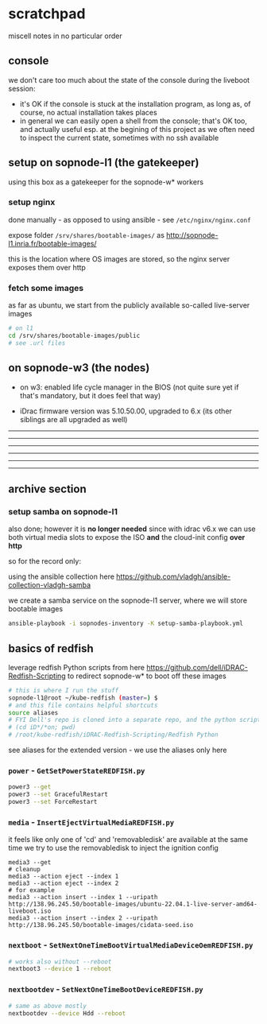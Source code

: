 # scratchpad

miscell notes in no particular order

## console

we don't care too much about the state of the console during the liveboot session:

* it's OK if the console is stuck at the installation program, as long as,
of course, no actual installation takes places
* in general we can easily open a shell from the console; that's OK too, and
actually useful esp. at the begining of this project as we often need to
inspect the current state, sometimes with no ssh available

## setup on sopnode-l1 (the gatekeeper)

using this box as a gatekeeper for the sopnode-w* workers

### setup nginx

done manually - as opposed to using ansible - see `/etc/nginx/nginx.conf`

expose folder `/srv/shares/bootable-images/` as <http://sopnode-l1.inria.fr/bootable-images/>

this is the location where OS images are stored, so the nginx server exposes them over http

### fetch some images

as far as ubuntu, we start from the publicly available so-called live-server images

```bash
# on l1
cd /srv/shares/bootable-images/public
# see .url files
```

## on sopnode-w3 (the nodes)

* on w3: enabled life cycle manager in the BIOS
(not quite sure yet if that's mandatory, but it does feel that way)

* iDrac firmware version was 5.10.50.00, upgraded to 6.x
  (its other siblings are all upgraded as well)

***
***
***



***
***
***



## archive section

### setup samba on sopnode-l1

also done; however it is **no longer needed** since with idrac v6.x we can use
both virtual media slots to expose the ISO **and** the cloud-init config **over http**

so for the record only:

using the ansible collection here
<https://github.com/vladgh/ansible-collection-vladgh-samba>

we create a samba service on the sopnode-l1 server, where we will
store bootable images

```bash
ansible-playbook -i sopnodes-inventory -K setup-samba-playbook.yml
```

## basics of redfish

leverage redfish Python scripts from here
<https://github.com/dell/iDRAC-Redfish-Scripting>
to redirect sopnode-w* to boot off these images

```bash
# this is where I run the stuff
sopnode-l1@root ~/kube-redfish (master=) $
# and this file contains helpful shortcuts
source aliases
# FYI Dell's repo is cloned into a separate repo, and the python scripts are here:
# (cd iD*/*on; pwd)
# /root/kube-redfish/iDRAC-Redfish-Scripting/Redfish Python
```

see aliases for the extended version - we use the aliases only here

### `power` - `GetSetPowerStateREDFISH.py`

```bash
power3 --get
power3 --set GracefulRestart
power3 --set ForceRestart
```

### `media` - `InsertEjectVirtualMediaREDFISH.py`

it feels like only one of 'cd' and 'removabledisk' are available at the same time
we try to use the removabledisk to inject the ignition config

```shell
media3 --get
# cleanup
media3 --action eject --index 1
media3 --action eject --index 2
# for example
media3 --action insert --index 1 --uripath  http://138.96.245.50/bootable-images/ubuntu-22.04.1-live-server-amd64-liveboot.iso
media3 --action insert --index 2 --uripath  http://138.96.245.50/bootable-images/cidata-seed.iso
```

### `nextboot` - `SetNextOneTimeBootVirtualMediaDeviceOemREDFISH.py`

```bash
# works also without --reboot
nextboot3 --device 1 --reboot
```

### `nextbootdev` - `SetNextOneTimeBootDeviceREDFISH.py`

```bash
# same as above mostly
nextbootdev --device Hdd --reboot
```
